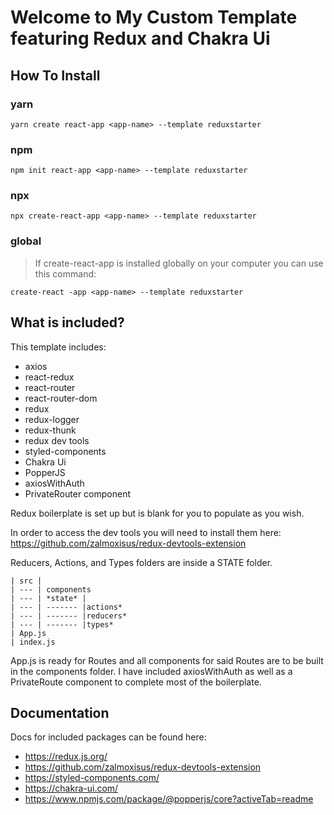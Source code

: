 # Welcome to My Custom Template featuring Redux and Chakra Ui

## How To Install

### yarn

`yarn create react-app <app-name> --template reduxstarter`

### npm

`npm init react-app <app-name> --template reduxstarter`

### npx

`npx create-react-app <app-name> --template reduxstarter`

### global

> If create-react-app is installed globally on your computer you can use this command:

`create-react -app <app-name> --template reduxstarter`

## What is included?

This template includes:

- axios
- react-redux
- react-router
- react-router-dom
- redux
- redux-logger
- redux-thunk
- redux dev tools
- styled-components
- Chakra Ui
- PopperJS
- axiosWithAuth
- PrivateRouter component

Redux boilerplate is set up but is blank for you to populate as you wish.

In order to access the dev tools you will need to install them here:
https://github.com/zalmoxisus/redux-devtools-extension

Reducers, Actions, and Types folders are inside a STATE folder.

```
| src |
| --- | components
| --- | *state* |
| --- | ------- |actions*
| --- | ------- |reducers*
| --- | ------- |types*
| App.js
| index.js
```

App.js is ready for Routes and all components for said Routes are to be built in the components folder.
I have included axiosWithAuth as well as a PrivateRoute component to complete most of the boilerplate.

## Documentation

Docs for included packages can be found here:

- https://redux.js.org/
- https://github.com/zalmoxisus/redux-devtools-extension
- https://styled-components.com/
- https://chakra-ui.com/
- https://www.npmjs.com/package/@popperjs/core?activeTab=readme

